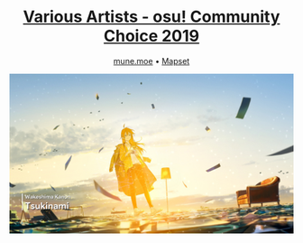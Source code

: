 <h1 align="center">
  <br/>
  <a href="https://mune.moe/works/storyboards/5">Various Artists - osu! Community Choice 2019</a>
  <br/>
</h1>

<p align="center">
  <a href="https://mune.moe/works/storyboards/5" target="_blank" rel="noopener noreferrer">mune.moe</a> •
  <a href="https://osu.ppy.sh/beatmapsets/1130076" target="_blank" rel="noopener noreferrer">Mapset</a>
</p>

![image](https://raw.githubusercontent.com/munehime/osu-storyboards/main/assets/images/storyboards/1130076.png)
